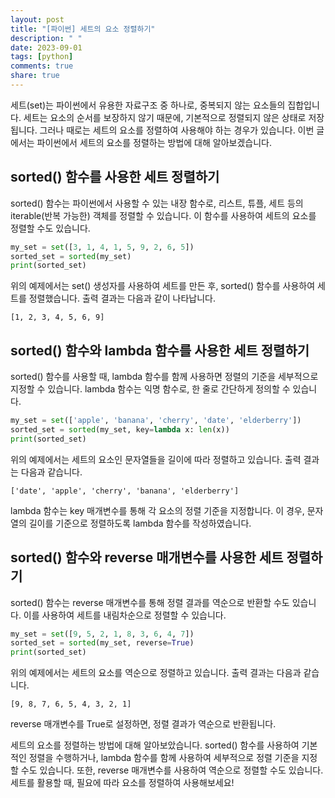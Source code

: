 ```yaml
---
layout: post
title: "[파이썬] 세트의 요소 정렬하기"
description: " "
date: 2023-09-01
tags: [python]
comments: true
share: true
---
```


세트(set)는 파이썬에서 유용한 자료구조 중 하나로, 중복되지 않는 요소들의 집합입니다. 세트는 요소의 순서를 보장하지 않기 때문에, 기본적으로 정렬되지 않은 상태로 저장됩니다. 그러나 때로는 세트의 요소를 정렬하여 사용해야 하는 경우가 있습니다. 이번 글에서는 파이썬에서 세트의 요소를 정렬하는 방법에 대해 알아보겠습니다.

## sorted() 함수를 사용한 세트 정렬하기
sorted() 함수는 파이썬에서 사용할 수 있는 내장 함수로, 리스트, 튜플, 세트 등의 iterable(반복 가능한) 객체를 정렬할 수 있습니다. 이 함수를 사용하여 세트의 요소를 정렬할 수도 있습니다.

```python
my_set = set([3, 1, 4, 1, 5, 9, 2, 6, 5])
sorted_set = sorted(my_set)
print(sorted_set)
```

위의 예제에서는 set() 생성자를 사용하여 세트를 만든 후, sorted() 함수를 사용하여 세트를 정렬했습니다. 출력 결과는 다음과 같이 나타납니다.

```
[1, 2, 3, 4, 5, 6, 9]
```

## sorted() 함수와 lambda 함수를 사용한 세트 정렬하기
sorted() 함수를 사용할 때, lambda 함수를 함께 사용하면 정렬의 기준을 세부적으로 지정할 수 있습니다. lambda 함수는 익명 함수로, 한 줄로 간단하게 정의할 수 있습니다.

```python
my_set = set(['apple', 'banana', 'cherry', 'date', 'elderberry'])
sorted_set = sorted(my_set, key=lambda x: len(x))
print(sorted_set)
```

위의 예제에서는 세트의 요소인 문자열들을 길이에 따라 정렬하고 있습니다. 출력 결과는 다음과 같습니다.

```
['date', 'apple', 'cherry', 'banana', 'elderberry']
```

lambda 함수는 key 매개변수를 통해 각 요소의 정렬 기준을 지정합니다. 이 경우, 문자열의 길이를 기준으로 정렬하도록 lambda 함수를 작성하였습니다.

## sorted() 함수와 reverse 매개변수를 사용한 세트 정렬하기
sorted() 함수는 reverse 매개변수를 통해 정렬 결과를 역순으로 반환할 수도 있습니다. 이를 사용하여 세트를 내림차순으로 정렬할 수 있습니다.

```python
my_set = set([9, 5, 2, 1, 8, 3, 6, 4, 7])
sorted_set = sorted(my_set, reverse=True)
print(sorted_set)
```

위의 예제에서는 세트의 요소를 역순으로 정렬하고 있습니다. 출력 결과는 다음과 같습니다.

```
[9, 8, 7, 6, 5, 4, 3, 2, 1]
```

reverse 매개변수를 True로 설정하면, 정렬 결과가 역순으로 반환됩니다.

세트의 요소를 정렬하는 방법에 대해 알아보았습니다. sorted() 함수를 사용하여 기본적인 정렬을 수행하거나, lambda 함수를 함께 사용하여 세부적으로 정렬 기준을 지정할 수도 있습니다. 또한, reverse 매개변수를 사용하여 역순으로 정렬할 수도 있습니다. 세트를 활용할 때, 필요에 따라 요소를 정렬하여 사용해보세요!